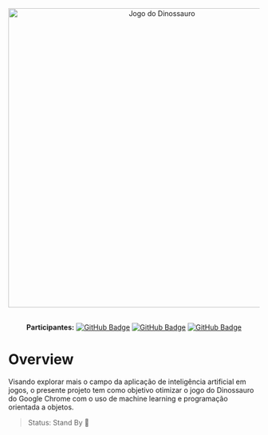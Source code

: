 <div align="center">

<img src="https://storage.googleapis.com/gweb-uniblog-publish-prod/original_images/Dino_non-birthday_version.gif" alt="Jogo do Dinossauro" width="600">

</div>

<br>

<div align="center">
  
  **Participantes:** <a href="https://github.com/mariaraquelbarbosa">[![GitHub Badge](https://img.shields.io/badge/Maria_Raquel-100000?style=for-the-badge&logo=GitHub&logoColor=white)](https://github.com/mariaraquelbarbosa)</a>
  <a href="https://github.com/Gust4242">[![GitHub Badge](https://img.shields.io/badge/Gustavo_Yuji-100000?style=for-the-badge&logo=GitHub&logoColor=white)](https://github.com/Gust4242)
  <a href="https://github.com/k-marcelino">[![GitHub Badge](https://img.shields.io/badge/Kevyn_Marcelino-100000?style=for-the-badge&logo=GitHub&logoColor=white)](https://github.com/k-marcelino)

</div>

# Overview
Visando explorar mais o campo da aplicação de inteligência artificial em jogos, o presente projeto tem como objetivo otimizar o jogo do Dinossauro do Google Chrome com o uso de machine learning e programação orientada a objetos.

> Status: Stand By 🔴
